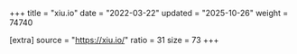 +++
title = "xiu.io"
date = "2022-03-22"
updated = "2025-10-26"
weight = 74740

[extra]
source = "https://xiu.io/"
ratio = 31
size = 73
+++
